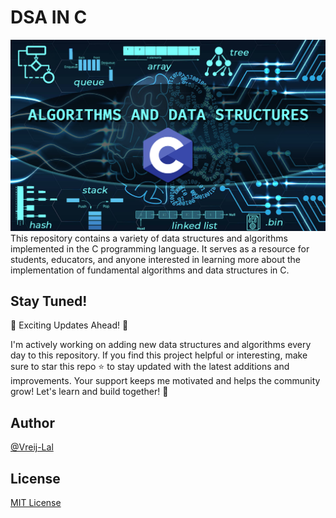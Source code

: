 # DSA IN C
<img src="https://github.com/Vreij-Lal/DSA-IN-C/blob/main/Image.png" alt="banner image" style="width: 100%; height:50%;">
This repository contains a variety of data structures and algorithms implemented in the C programming language. It serves as a resource for students, educators, and anyone interested in learning more about the implementation of fundamental algorithms and data structures in C.

## Stay Tuned!
🎉 Exciting Updates Ahead! 🎉

I'm actively working on adding new data structures and algorithms every day to this repository. If you find this project helpful or interesting, make sure to star this repo ⭐ to stay updated with the latest additions and improvements. Your support keeps me motivated and helps the community grow! Let's learn and build together! 💪

## Author
[@Vreij-Lal](https://github.com/Vreij-Lal)

## License
[MIT License](LICENSE)
